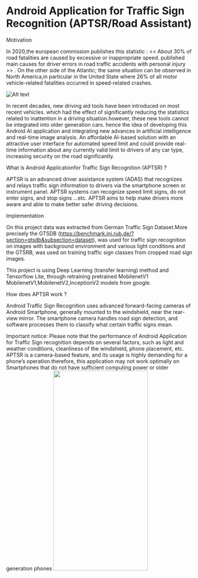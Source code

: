 # Android Application for Traffic Sign Recognition (APTSR/Road Assistant)

Motivation

In 2020,the european commission publishes this statistic : <<  About 30% of road fatalities are caused by excessive or inappropriate speed. published main causes for driver errors in road traffic accidents with personal injury >> . On the other side of the Atlantic; the same situation can be observed in North America,in particular in the United State where 26% of all motor vehicle-related fatalities occurred in speed-related crashes.

![Alt text](roadTrafficFatalities-1.PNG)


In recent decades, new driving aid tools have been introduced on most recent vehicles. which had the effect of significantly reducing the statistics related to inattention in a driving situation.however, these new tools cannot be integrated into older generation cars. hence the idea of developing this Android AI application and integrating new advances in artificial intelligence and real-time image analysis. An affordable AI-based solution with an attractive user interface for automated speed limit and could provide real-time information about any currently valid limit to drivers of any car type, increasing security on the road significantly.


What is Android Applicationfor Traffic Sign Recognition (APTSR) ? 

APTSR is an advanced driver assistance system (ADAS) that recognizes and relays traffic sign information to drivers via the smartphone screen or instrument panel. APTSR systems can recognize speed limit signs, do not enter signs, and stop signs ...etc. APTSR aims to help make drivers more aware and able to make better safer driving decisions.  

Implementation

On this project data was extracted from German Traffic Sign Dataset.More precisely the GTSDB (https://benchmark.ini.rub.de/?section=gtsdb&subsection=dataset), was used for traffic sign recognition on images with background environment and various light conditions and the GTSRB, was used on training traffic sign classes from cropped road sign images.

This project is using Deep Learning (transfer learning) method and Tensorflow Lite, through retraining pretrained MobilenetV1 MobilenetV1,MobilenetV2,InceptionV2 models from google.

How does APTSR work ? 

Android Traffic Sign Recognition uses advanced forward-facing cameras of Android Smartphone, generally mounted to the windshield, near the rear-view mirror. The smartphone camera handles road sign detection, and software processes them to classify what certain traffic signs mean. 


Important notice:
Please note that the performance of Android Application for Traffic Sign recognition depends on several factors, such as light and weather conditions, cleanliness of the windshield, phone placement, etc.
APTSR is a camera-based feature, and its usage is highly demanding for a phone’s operation.therefore, this application may not work optimally on Smartphones that do not have sufficient computing power or older generation phones
<img src="https://github.com/TehKonnos/RTTSD_Thesis/raw/main/Rttsd%20Simulator%20(1).gif" width="255" height="540">
